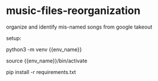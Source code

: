# music-files-reorganization
organize and identify mis-named songs from google takeout

setup:

python3 -m venv {{env_name}}

source {{env_name}}/bin/activate

pip install -r requirements.txt